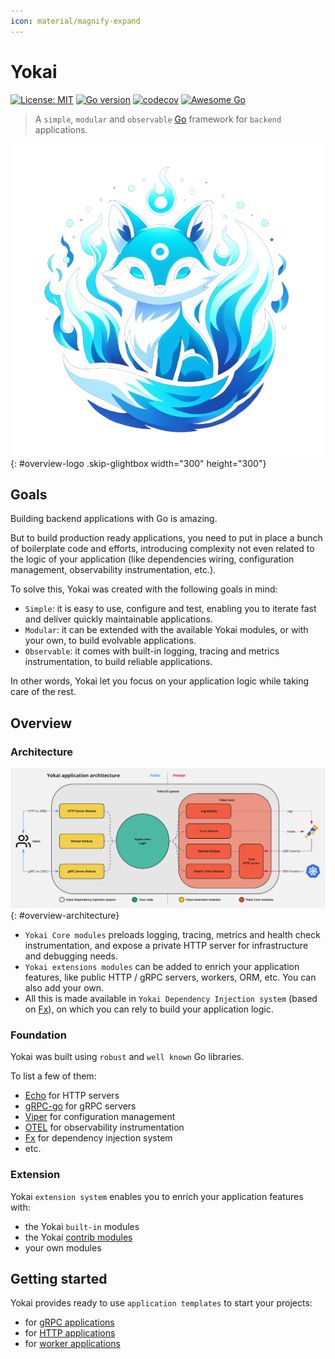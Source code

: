 ```yaml
---
icon: material/magnify-expand
---
```


# Yokai

[![License: MIT](https://img.shields.io/badge/License-MIT-blue.svg)](https://opensource.org/licenses/MIT)
[![Go version](https://img.shields.io/badge/Go-≥1.20-blue)](https://go.dev/)
[![codecov](https://codecov.io/gh/ankorstore/yokai/graph/badge.svg?token=ghUBlFsjhR)](https://codecov.io/gh/ankorstore/yokai)
[![Awesome Go](https://awesome.re/mentioned-badge-flat.svg)](https://github.com/avelino/awesome-go)

> A `simple`, `modular` and `observable` [Go](https://go.dev/) framework for `backend` applications.

![Logo](assets/images/yokai.png){: #overview-logo .skip-glightbox width="300" height="300"}

## Goals

Building backend applications with Go is amazing.

But to build production ready applications, you need to put in place a bunch of boilerplate code and efforts, introducing complexity not even related to the logic of your application (like dependencies wiring, configuration management, observability instrumentation, etc.).

To solve this, Yokai was created with the following goals in mind:

- `Simple`: it is easy to use, configure and test, enabling you to iterate fast and deliver quickly maintainable applications.
- `Modular`: it can be extended with the available Yokai modules, or with your own, to build evolvable applications.
- `Observable`: it comes with built-in logging, tracing and metrics instrumentation, to build reliable applications.

In other words, Yokai let you focus on your application logic while taking care of the rest.

## Overview

### Architecture

![Architecture](assets/images/architecture.jpg){: #overview-architecture}

- `Yokai Core modules` preloads logging, tracing, metrics and health check instrumentation, and expose a private HTTP server for infrastructure and debugging needs.
- `Yokai extensions modules` can be added to enrich your application features, like public HTTP / gRPC servers, workers, ORM, etc. You can also add your own.
- All this is made available in `Yokai Dependency Injection system` (based on [Fx](https://github.com/uber-go/fx)), on which you can rely to build your application logic.

### Foundation

Yokai was built using `robust` and `well known` Go libraries.

To list a few of them:

- [Echo](https://github.com/labstack/echo) for HTTP servers
- [gRPC-go](https://github.com/grpc/grpc-go) for gRPC servers
- [Viper](https://github.com/spf13/viper) for configuration management
- [OTEL](https://github.com/open-telemetry/opentelemetry-go) for observability instrumentation
- [Fx](https://github.com/uber-go/fx) for dependency injection system
- etc.


### Extension

Yokai `extension system` enables you to enrich your application features with:

- the Yokai `built-in` modules
- the Yokai [contrib modules](https://github.com/ankorstore/yokai-contrib)
- your own modules

## Getting started

Yokai provides ready to use `application templates` to start your projects:

- for [gRPC applications](getting-started/grpc-application.md)
- for [HTTP applications](getting-started/http-application.md)
- for [worker applications](getting-started/worker-application.md)